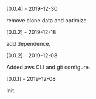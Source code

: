 
[0.0.4] - 2019-12-30

remove clone data and optimize

[0.0.2] - 2019-12-18

add dependence.

[0.0.2] - 2019-12-08

Added
aws CLI and git configure.

[0.0.1] - 2019-12-08

Init.
